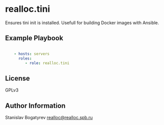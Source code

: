 realloc.tini
=========

Ensures tini init is installed. Usefull for building Docker images with Ansible.

Example Playbook
----------------

```yaml

    - hosts: servers
      roles:
         - role: realloc.tini
```

License
-------

GPLv3

Author Information
------------------

Stanislav Bogatyrev <realloc@realloc.spb.ru>
